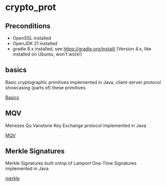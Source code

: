 # crypto_prot

## Preconditions

- OpenSSL installed
- OpenJDK 21 installed
- gradle 8.x installed, see https://gradle.org/install/ (Version 4.x, like installed on Ubuntu, won't work!)

## basics

Basic cryptographic primitives implemented in Java, client-server protocol showcasing (parts of) these primitives.

[Basics](./basics/README.md)

## MQV

Menezes Qu Vanstone Key Exchange protocol implemented in Java

[MQV](./mqv/README.md)

## Merkle Signatures

Merkle Signatures built ontop of Lamport One-Time Signatures implemented in Java

[merkle](./merke/README.md)
